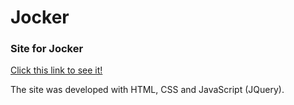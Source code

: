 # Jocker
<h3> Site for Jocker</h3>

[Click this link to see it!](https://marina51533.github.io/Jocker/)

The site was developed with HTML, CSS and JavaScript (JQuery).
